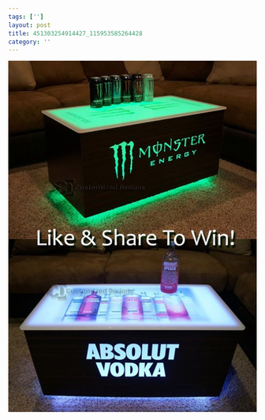 ```yaml
---
tags: ['']
layout: post
title: 451303254914427_115953585264428
category: ''
---
```

![451303254914427_115953585264428](/uploads/2013-3-23-451303254914427_115953585264428.jpg)
